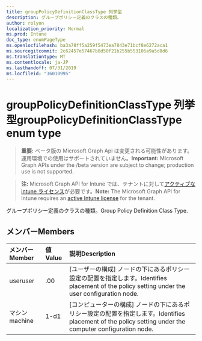 ```yaml
---
title: groupPolicyDefinitionClassType 列挙型
description: グループポリシー定義のクラスの種類。
author: rolyon
localization_priority: Normal
ms.prod: Intune
doc_type: enumPageType
ms.openlocfilehash: ba3a78ff5a259f5473ea7843e71bcf8e6272aca1
ms.sourcegitcommit: 2c62457e57467b8d50f21b255b553106a9a5d8d6
ms.translationtype: MT
ms.contentlocale: ja-JP
ms.lasthandoff: 07/31/2019
ms.locfileid: "36010995"
---
```

# <a name="grouppolicydefinitionclasstype-enum-type"></a><span data-ttu-id="8758f-103">groupPolicyDefinitionClassType 列挙型</span><span class="sxs-lookup"><span data-stu-id="8758f-103">groupPolicyDefinitionClassType enum type</span></span>

> <span data-ttu-id="8758f-104">**重要:** ベータ版の Microsoft Graph Api は変更される可能性があります。運用環境での使用はサポートされていません。</span><span class="sxs-lookup"><span data-stu-id="8758f-104">**Important:** Microsoft Graph APIs under the /beta version are subject to change; production use is not supported.</span></span>

> <span data-ttu-id="8758f-105">**注:** Microsoft Graph API for Intune では、テナントに対して[アクティブな intune ライセンス](https://go.microsoft.com/fwlink/?linkid=839381)が必要です。</span><span class="sxs-lookup"><span data-stu-id="8758f-105">**Note:** The Microsoft Graph API for Intune requires an [active Intune license](https://go.microsoft.com/fwlink/?linkid=839381) for the tenant.</span></span>

<span data-ttu-id="8758f-106">グループポリシー定義のクラスの種類。</span><span class="sxs-lookup"><span data-stu-id="8758f-106">Group Policy Definition Class Type.</span></span>

## <a name="members"></a><span data-ttu-id="8758f-107">メンバー</span><span class="sxs-lookup"><span data-stu-id="8758f-107">Members</span></span>
|<span data-ttu-id="8758f-108">メンバー</span><span class="sxs-lookup"><span data-stu-id="8758f-108">Member</span></span>|<span data-ttu-id="8758f-109">値</span><span class="sxs-lookup"><span data-stu-id="8758f-109">Value</span></span>|<span data-ttu-id="8758f-110">説明</span><span class="sxs-lookup"><span data-stu-id="8758f-110">Description</span></span>|
|:---|:---|:---|
|<span data-ttu-id="8758f-111">user</span><span class="sxs-lookup"><span data-stu-id="8758f-111">user</span></span>|<span data-ttu-id="8758f-112">.0</span><span class="sxs-lookup"><span data-stu-id="8758f-112">0</span></span>|<span data-ttu-id="8758f-113">[ユーザーの構成] ノードの下にあるポリシー設定の配置を指定します。</span><span class="sxs-lookup"><span data-stu-id="8758f-113">Identifies placement of the policy setting under the user configuration node.</span></span>|
|<span data-ttu-id="8758f-114">マシン</span><span class="sxs-lookup"><span data-stu-id="8758f-114">machine</span></span>|<span data-ttu-id="8758f-115">1-d</span><span class="sxs-lookup"><span data-stu-id="8758f-115">1</span></span>|<span data-ttu-id="8758f-116">[コンピューターの構成] ノードの下にあるポリシー設定の配置を指定します。</span><span class="sxs-lookup"><span data-stu-id="8758f-116">Identifies placement of the policy setting under the computer configuration node.</span></span>|





